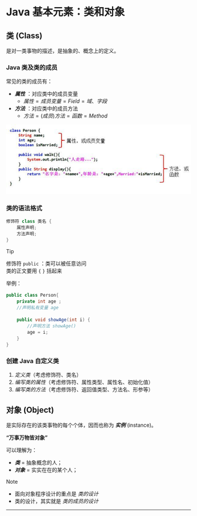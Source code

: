 # **Java 基本元素：类和对象**

## 类 (Class)

是对一类事物的描述，是抽象的、概念上的定义。

### Java 类及类的成员

常见的类的成员有：
- ***属性*** ：对应类中的成员变量
  - $属性 = 成员变量 = Field = 域、字段$  
- ***方法*** ：对应类中的成员方法
  - $方法 = (成员)方法 = 函数 = Method$

![image.png](assets/SE0401.png)


### 类的语法格式

```java
修饰符 class 类名 { 
	属性声明;
	方法声明;
}
```

> [!TIP]
> 修饰符 `public` ：类可以被任意访问  
> 类的正文要用 `{` `}` 括起来 

举例： 

```java
public class Person{ 
	private int age ; 
	//声明私有变量 age 

	public void showAge(int i) { 
		//声明方法 showAge() 
		age = i; 
	} 
}
```

### 创建 Java 自定义类

1. *定义类*（考虑修饰符、类名）
2. *编写类的属性*（考虑修饰符、属性类型、属性名、初始化值）
3. *编写类的方法*（考虑修饰符、返回值类型、方法名、形参等）


## 对象 (Object)

是实际存在的该类事物的每个个体，因而也称为 ***实例*** (instance)。 

**“万事万物皆对象”**

可以理解为：
  - ***类*** = 抽象概念的人；
  - ***对象*** = 实实在在的某个人；


> [!NOTE]
> - 面向对象程序设计的重点是 *类的设计*
> - 类的设计，其实就是 *类的成员的设计*

---



